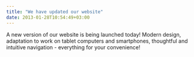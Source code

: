 ```yaml
---
title: "We have updated our website"
date: 2013-01-28T10:54:49+03:00
---
```


A new version of our website is being launched today! Modern design, adaptation to work on tablet computers and smartphones, thoughtful and intuitive navigation - everything for your convenience!
 

